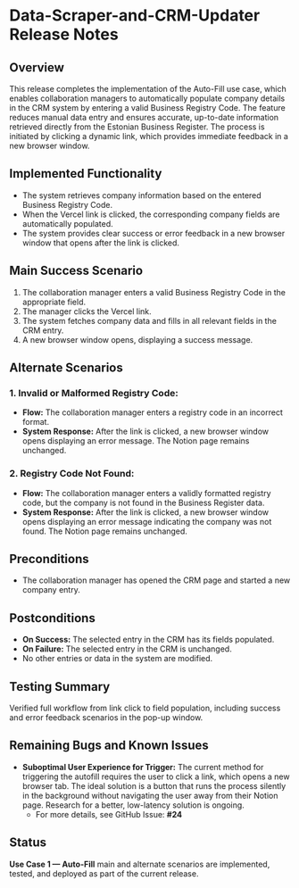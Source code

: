 # Data-Scraper-and-CRM-Updater Release Notes

## Overview

This release completes the implementation of the Auto-Fill use case, which enables collaboration managers to automatically populate company details in the CRM system by entering a valid Business Registry Code.
The feature reduces manual data entry and ensures accurate, up-to-date information retrieved directly from the Estonian Business Register. The process is initiated by clicking a dynamic link, which provides immediate feedback in a new browser window.

## Implemented Functionality

* The system retrieves company information based on the entered Business Registry Code.
* When the Vercel link is clicked, the corresponding company fields are automatically populated.
* The system provides clear success or error feedback in a new browser window that opens after the link is clicked.

## Main Success Scenario

1.  The collaboration manager enters a valid Business Registry Code in the appropriate field.
2.  The manager clicks the Vercel link.
3.  The system fetches company data and fills in all relevant fields in the CRM entry.
4.  A new browser window opens, displaying a success message.

## Alternate Scenarios

### 1. Invalid or Malformed Registry Code:

* **Flow:** The collaboration manager enters a registry code in an incorrect format.
* **System Response:** After the link is clicked, a new browser window opens displaying an error message. The Notion page remains unchanged.

### 2. Registry Code Not Found:

* **Flow:** The collaboration manager enters a validly formatted registry code, but the company is not found in the Business Register data.
* **System Response:** After the link is clicked, a new browser window opens displaying an error message indicating the company was not found. The Notion page remains unchanged.

## Preconditions

* The collaboration manager has opened the CRM page and started a new company entry.

## Postconditions

* **On Success:** The selected entry in the CRM has its fields populated.
* **On Failure:** The selected entry in the CRM is unchanged.
* No other entries or data in the system are modified.

## Testing Summary

Verified full workflow from link click to field population, including success and error feedback scenarios in the pop-up window.

## Remaining Bugs and Known Issues

* **Suboptimal User Experience for Trigger:** The current method for triggering the autofill requires the user to click a link, which opens a new browser tab. The ideal solution is a button that runs the process silently in the background without navigating the user away from their Notion page. Research for a better, low-latency solution is ongoing.
    * For more details, see GitHub Issue: **#24**

## Status
**Use Case 1 — Auto-Fill** main and alternate scenarios are implemented, tested, and deployed as part of the current release.
